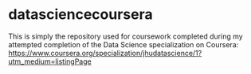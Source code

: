 # datasciencecoursera

This is simply the repository used for coursework completed during my attempted completion of the Data Science specialization on Coursera: https://www.coursera.org/specialization/jhudatascience/1?utm_medium=listingPage
